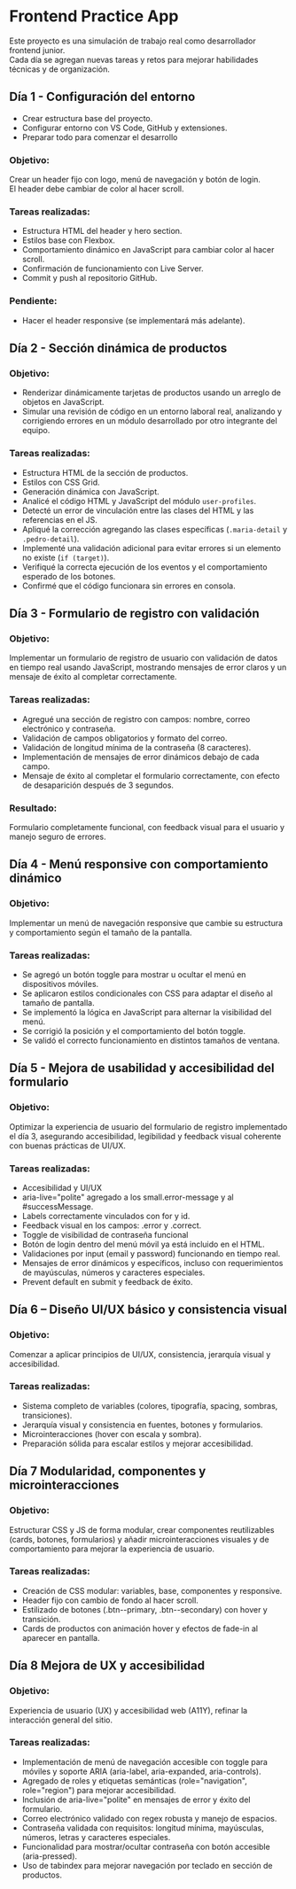 # Frontend Practice App

Este proyecto es una simulación de trabajo real como desarrollador frontend junior.  
Cada día se agregan nuevas tareas y retos para mejorar habilidades técnicas y de organización.

## Día 1 - Configuración del entorno
- Crear estructura base del proyecto.
- Configurar entorno con VS Code, GitHub y extensiones.
- Preparar todo para comenzar el desarrollo

### Objetivo:
Crear un header fijo con logo, menú de navegación y botón de login.  
El header debe cambiar de color al hacer scroll.

### Tareas realizadas:
- Estructura HTML del header y hero section.
- Estilos base con Flexbox.
- Comportamiento dinámico en JavaScript para cambiar color al hacer scroll.
- Confirmación de funcionamiento con Live Server.
- Commit y push al repositorio GitHub.

### Pendiente:
- Hacer el header responsive (se implementará más adelante).

## Día 2 - Sección dinámica de productos

### Objetivo:
- Renderizar dinámicamente tarjetas de productos usando un arreglo de objetos en JavaScript.
- Simular una revisión de código en un entorno laboral real, analizando y corrigiendo errores en un módulo desarrollado por otro integrante del equipo.

### Tareas realizadas:
- Estructura HTML de la sección de productos.
- Estilos con CSS Grid.
- Generación dinámica con JavaScript.
- Analicé el código HTML y JavaScript del módulo `user-profiles`.
- Detecté un error de vinculación entre las clases del HTML y las referencias en el JS.
- Apliqué la corrección agregando las clases específicas (`.maria-detail` y `.pedro-detail`).
- Implementé una validación adicional para evitar errores si un elemento no existe (`if (target)`).
- Verifiqué la correcta ejecución de los eventos y el comportamiento esperado de los botones.
- Confirmé que el código funcionara sin errores en consola.

## Día 3 - Formulario de registro con validación

### Objetivo:
Implementar un formulario de registro de usuario con validación de datos en tiempo real usando JavaScript, mostrando mensajes de error claros y un mensaje de éxito al completar correctamente.

### Tareas realizadas:
- Agregué una sección de registro con campos: nombre, correo electrónico y contraseña.
- Validación de campos obligatorios y formato del correo.
- Validación de longitud mínima de la contraseña (8 caracteres).
- Implementación de mensajes de error dinámicos debajo de cada campo.
- Mensaje de éxito al completar el formulario correctamente, con efecto de desaparición después de 3 segundos.

### Resultado:
Formulario completamente funcional, con feedback visual para el usuario y manejo seguro de errores.

## Día 4 - Menú responsive con comportamiento dinámico

### Objetivo:
Implementar un menú de navegación responsive que cambie su estructura y comportamiento según el tamaño de la pantalla.

### Tareas realizadas:
- Se agregó un botón toggle para mostrar u ocultar el menú en dispositivos móviles.
- Se aplicaron estilos condicionales con CSS para adaptar el diseño al tamaño de pantalla.
- Se implementó la lógica en JavaScript para alternar la visibilidad del menú.
- Se corrigió la posición y el comportamiento del botón toggle.
- Se validó el correcto funcionamiento en distintos tamaños de ventana.

## Día 5 - Mejora de usabilidad y accesibilidad del formulario

### Objetivo:
Optimizar la experiencia de usuario del formulario de registro implementado el día 3, asegurando accesibilidad, legibilidad y feedback visual coherente con buenas prácticas de UI/UX.

###  Tareas realizadas:
- Accesibilidad y UI/UX
- aria-live="polite" agregado a los small.error-message y al #successMessage.
- Labels correctamente vinculados con for y id.
- Feedback visual en los campos: .error y .correct.
- Toggle de visibilidad de contraseña funcional
- Botón de login dentro del menú móvil ya está incluido en el HTML.
- Validaciones por input (email y password) funcionando en tiempo real.
- Mensajes de error dinámicos y específicos, incluso con requerimientos de mayúsculas, números y caracteres especiales.
- Prevent default en submit y feedback de éxito.

## Día 6 – Diseño UI/UX básico y consistencia visual

### Objetivo:
Comenzar a aplicar principios de UI/UX, consistencia, jerarquía visual y accesibilidad.

### Tareas realizadas:
- Sistema completo de variables (colores, tipografía, spacing, sombras, transiciones).
- Jerarquía visual y consistencia en fuentes, botones y formularios.
- Microinteracciones (hover con escala y sombra).
- Preparación sólida para escalar estilos y mejorar accesibilidad.

## Día 7 Modularidad, componentes y microinteracciones

### Objetivo:
Estructurar CSS y JS de forma modular, crear componentes reutilizables (cards, botones, formularios) y añadir microinteracciones visuales y de comportamiento para mejorar la experiencia de usuario.

### Tareas realizadas:
- Creación de CSS modular: variables, base, componentes y responsive.
- Header fijo con cambio de fondo al hacer scroll.
- Estilizado de botones (.btn--primary, .btn--secondary) con hover y transición.
- Cards de productos con animación hover y efectos de fade-in al aparecer en pantalla.

## Día 8 Mejora de UX y accesibilidad

### Objetivo:
Experiencia de usuario (UX) y accesibilidad web (A11Y), refinar la interacción general del sitio.

### Tareas realizadas: 
- Implementación de menú de navegación accesible con toggle para móviles y soporte ARIA (aria-label, aria-expanded, aria-controls).
- Agregado de roles y etiquetas semánticas (role="navigation", role="region") para mejorar accesibilidad.
- Inclusión de aria-live="polite" en mensajes de error y éxito del formulario.
- Correo electrónico validado con regex robusta y manejo de espacios.
- Contraseña validada con requisitos: longitud mínima, mayúsculas, números, letras y caracteres especiales.
- Funcionalidad para mostrar/ocultar contraseña con botón accesible (aria-pressed).
- Uso de tabindex para mejorar navegación por teclado en sección de productos.